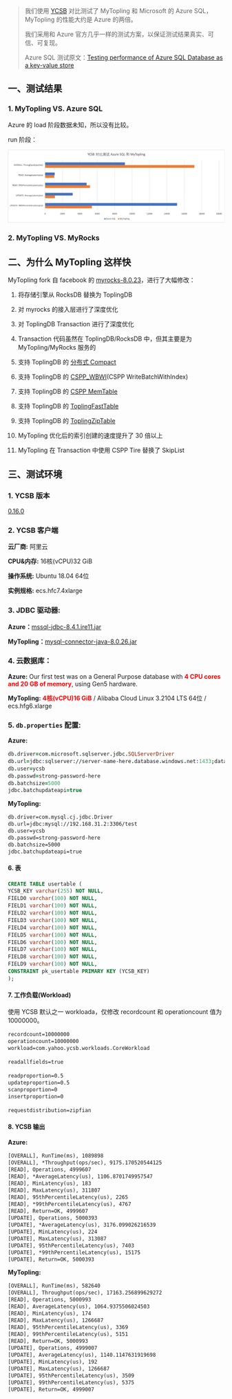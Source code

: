 

> 我们使用 [YCSB](https://github.com/brianfrankcooper/YCSB) 对比测试了 MyTopling 和 Microsoft 的 Azure SQL，MyTopling 的性能大约是 Azure 的两倍。
>
> 我们采用和 Azure 官方几乎一样的测试方案，以保证测试结果真实、可信、可复现。
>
> Azure SQL 测试原文：[Testing performance of Azure SQL Database as a key-value store](https://devblogs.microsoft.com/azure-sql/azure-sql-database-as-a-key-value-store/)



## 一、测试结果



### 1. MyTopling VS. Azure SQL

Azure 的 load 阶段数据未知，所以没有比较。

run 阶段：

![ycsbtest](https://raw.githubusercontent.com/topling/topling-blog/main/resource/%E6%80%A7%E8%83%BD%E6%B5%8B%E8%AF%95/YCSB%20%E5%AF%B9%E6%AF%94%E6%B5%8B%E8%AF%95%20Azure%20%E5%92%8C%20MyTopling/ycsbtest.png)



### 2. MyTopling VS. MyRocks









## 二、为什么 MyTopling 这样快



MyTopling fork 自 facebook 的 [myrocks-8.0.23](https://link.zhihu.com/?target=https%3A//github.com/facebook/mysql-5.6/tree/fb-mysql-8.0.23)，进行了大幅修改：

1. 将存储引擎从 RocksDB 替换为 ToplingDB
2. 对 myrocks 的接入层进行了深度优化
3. 对 ToplingDB Transaction 进行了深度优化
4. Transaction 代码虽然在 ToplingDB/RocksDB 中，但其主要是为 MyTopling/MyRocks 服务的

5. 支持 ToplingDB 的 [分布式 Compact](https://link.zhihu.com/?target=https%3A//github.com/topling/rockside/wiki/Distributed-Compaction)
6. 支持 ToplingDB 的 [CSPP_WBWI](https://link.zhihu.com/?target=https%3A//github.com/topling/cspp-wbwi)(CSPP WriteBatchWithIndex)
7. 支持 ToplingDB 的 [CSPP MemTable](https://link.zhihu.com/?target=https%3A//github.com/topling/rockside/wiki/ToplingCSPPMemTab)
8. 支持 ToplingDB 的 [ToplingFastTable](https://link.zhihu.com/?target=https%3A//github.com/topling/rockside/wiki/ToplingFastTable)
9. 支持 ToplingDB 的 [ToplingZipTable](https://link.zhihu.com/?target=https%3A//github.com/topling/rockside/wiki/ToplingZipTable)
10. MyTopling 优化后的索引创建的速度提升了 30 倍以上
11. MyTopling 在 Transaction 中使用 CSPP Tire 替换了 SkipList





## 三、测试环境



### 1. YCSB 版本

[0.16.0](https://github.com/brianfrankcooper/YCSB/releases/tag/0.16.0)

### 2. YCSB 客户端

**云厂商:** 阿里云

**CPU&内存:** 16核(vCPU)32 GiB

**操作系统:** Ubuntu 18.04 64位

**实例规格:** ecs.hfc7.4xlarge

### 3. JDBC 驱动器:   
**Azure：**[mssql-jdbc-8.4.1.jre11.jar](https://jar-download.com/artifacts/com.microsoft.sqlserver/mssql-jdbc/8.4.1.jre11/source-code)

**MyTopling：**[mysql-connector-java-8.0.26.jar](https://jar-download.com/artifacts/mysql/mysql-connector-java/8.0.26/source-code)

### 4. 云数据库：

**Azure:** Our first test was on a General Purpose database with **<font color=red>4 CPU cores and 20 GB of memory</font>**, using Gen5 hardware.

**MyTopling:** **<font color=red>4核(vCPU)16 GiB</font>** / Alibaba Cloud Linux 3.2104 LTS 64位 / ecs.hfg6.xlarge

### 5. `db.properties` 配置:   

**Azure:**

```pro
db.driver=com.microsoft.sqlserver.jdbc.SQLServerDriver
db.url=jdbc:sqlserver://server-name-here.database.windows.net:1433;databaseName=database-name-here;sendStringParametersAsUnicode=false;disableStatementPooling=false;statementPoolingCacheSize=10;responseBuffering=full
db.user=ycsb
db.passwd=strong-password-here
db.batchsize=5000
jdbc.batchupdateapi=true
```

**MyTopling:**

```properties
db.driver=com.mysql.cj.jdbc.Driver
db.url=jdbc:mysql://192.168.31.2:3306/test
db.user=ycsb
db.passwd=strong-password-here
db.batchsize=5000
jdbc.batchupdateapi=true 
```

#### 6. 表

```sql
CREATE TABLE usertable (
YCSB_KEY varchar(255) NOT NULL,
FIELD0 varchar(100) NOT NULL, 
FIELD1 varchar(100) NOT NULL, 
FIELD2 varchar(100) NOT NULL, 
FIELD3 varchar(100) NOT NULL, 
FIELD4 varchar(100) NOT NULL, 
FIELD5 varchar(100) NOT NULL, 
FIELD6 varchar(100) NOT NULL, 
FIELD7 varchar(100) NOT NULL, 
FIELD8 varchar(100) NOT NULL, 
FIELD9 varchar(100) NOT NULL,
CONSTRAINT pk_usertable PRIMARY KEY (YCSB_KEY)
);
```



#### 7. 工作负载(Workload)

使用 YCSB 默认之一 workloada，仅修改 recordcount 和 operationcount 值为 10000000。

```properties
recordcount=10000000
operationcount=10000000
workload=com.yahoo.ycsb.workloads.CoreWorkload

readallfields=true

readproportion=0.5
updateproportion=0.5
scanproportion=0
insertproportion=0

requestdistribution=zipfian
```



#### 8. YCSB 输出

**Azure:**

```
[OVERALL], RunTime(ms), 1089898
[OVERALL], *Throughput(ops/sec), 9175.170520544125
[READ], Operations, 4999607
[READ], *AverageLatency(us), 1106.8701749957547
[READ], MinLatency(us), 183
[READ], MaxLatency(us), 311807
[READ], 95thPercentileLatency(us), 2265
[READ], *99thPercentileLatency(us), 4767
[READ], Return=OK, 4999607
[UPDATE], Operations, 5000393
[UPDATE], *AverageLatency(us), 3176.099026216539
[UPDATE], MinLatency(us), 224
[UPDATE], MaxLatency(us), 313087
[UPDATE], 95thPercentileLatency(us), 7403
[UPDATE], *99thPercentileLatency(us), 15175
[UPDATE], Return=OK, 5000393 
```

**MyTopling:**

```
[OVERALL], RunTime(ms), 582640
[OVERALL], Throughput(ops/sec), 17163.256899629272
[READ], Operations, 5000993
[READ], AverageLatency(us), 1064.9375506024503
[READ], MinLatency(us), 174
[READ], MaxLatency(us), 1266687
[READ], 95thPercentileLatency(us), 3369
[READ], 99thPercentileLatency(us), 5151
[READ], Return=OK, 5000993
[UPDATE], Operations, 4999007
[UPDATE], AverageLatency(us), 1140.1147631919698
[UPDATE], MinLatency(us), 192
[UPDATE], MaxLatency(us), 1266687
[UPDATE], 95thPercentileLatency(us), 3509
[UPDATE], 99thPercentileLatency(us), 5375
[UPDATE], Return=OK, 4999007
```



